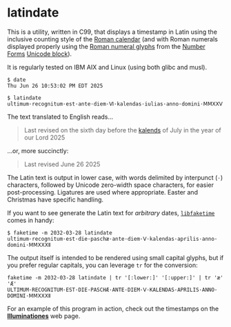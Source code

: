 <!-- README.md -->
<!-- Copyright (c) 2025 Jeffrey H. Johnson -->
<!-- SPDX-License-Identifier: MIT-0 -->
<!-- vim: set expandtab cc=80 ft=markdown : -->
# latindate

This is a utility, written in C99, that displays a timestamp in Latin using
the inclusive counting style of the
[Roman calendar](https://en.m.wikipedia.org/wiki/Roman_calendar)
(and with Roman numerals displayed properly using the
[Roman numeral glyphs](https://en.wikipedia.org/wiki/Numerals_in_Unicode#Roman_numerals)
from the
[Number Forms](https://en.wikipedia.org/wiki/Number_Forms)
[Unicode block](https://en.wikipedia.org/wiki/Unicode_block)).

It is regularly tested on IBM AIX and Linux (using both glibc and musl).

```
$ date
Thu Jun 26 10:53:02 PM EDT 2025

$ latindate          
ultimum·​recognitum·​est·​ante·​diem·​Ⅵ·​kalendas·​iulias·​anno·​domini·​ⅯⅯⅩⅩⅤ
```

The text translated to English reads…

> Last revised on the sixth day before the
> [kalends](https://en.wikipedia.org/wiki/Calends)
> of July in the year of our Lord 2025

…or, more succinctly:

> Last revised June 26 2025

The Latin text is output in lower case, with words delimited by interpunct
(`·`) characters, followed by Unicode zero-width space characters, for easier
post-processing.  Ligatures are used where appropriate.  Easter and Christmas
have specific handling.

If you want to see generate the Latin text for *arbitrary* dates,
[`libfaketime`](https://github.com/wolfcw/libfaketime) comes in handy:

```
$ faketime -m 2032-03-28 latindate
ultimum·​recognitum·​est·​die·​paschæ·​ante·​diem·​Ⅴ·​kalendas·​aprilis·​anno·​domini·​ⅯⅯⅩⅩⅩⅡ
```

The output itself is intended to be rendered using small capital glyphs, but
if you prefer regular capitals, you can leverage `tr` for the conversion:

```
faketime -m 2032-03-28 latindate | tr '[:lower:]' '[:upper:]' | tr 'æ' 'Æ'
ULTIMUM·​RECOGNITUM·​EST·​DIE·​PASCHÆ·​ANTE·​DIEM·​Ⅴ·​KALENDAS·​APRILIS·​ANNO·​DOMINI·​ⅯⅯⅩⅩⅩⅡ
```

For an example of this program in action, check out the timestamps on the
[**Illuminationes**](https://johnsonjh.github.io/) web page.
